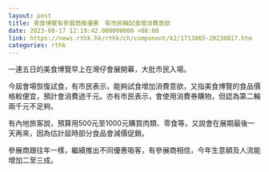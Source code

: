 ```yaml
---
layout: post
title: 美食博覽有參展商推優惠　有市民稱試食增消費意欲
date: 2023-08-17 12:19:42.000000000 +08:00
link: https://news.rthk.hk/rthk/ch/component/k2/1713865-20230817.htm
categories: rthk
---
```


一連五日的美食博覽早上在灣仔會展開幕，大批市民入場。 

今屆會場恢復試食，有市民表示，能夠試食增加消費意欲，又指美食博覽的食品價格較便宜，預計會消費過千元。亦有市民表示，會使用消費券購物，但認為第二輪兩千元不足夠。

有內地旅客說，預算用500元至1000元購買肉類、零食等，又說會在展期最後一天再來，因為估計屆時部分食品會減價促銷。

參展商跟往年一樣，繼續推出不同優惠吸客，有參展商相信，今年生意額及人流能增加二至三成。
